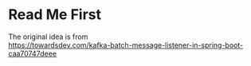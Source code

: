 # Read Me First

The original idea is from  
https://towardsdev.com/kafka-batch-message-listener-in-spring-boot-caa70747deee